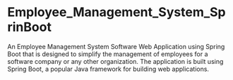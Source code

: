 # Employee_Management_System_SprinBoot
An Employee Management System Software Web Application using Spring Boot that is designed to simplify the management of employees for a software company or any other organization. The application is built using Spring Boot, a popular Java framework for building web applications. 
